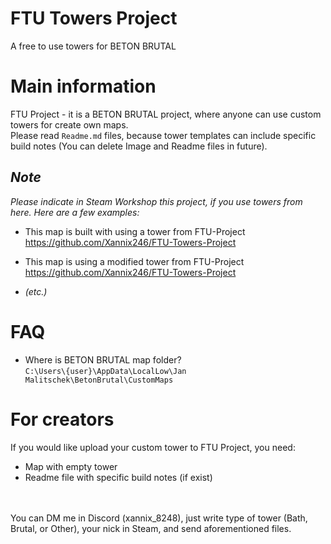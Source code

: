 # FTU Towers Project
 A free to use towers for BETON BRUTAL



# Main information
 FTU Project - it is a BETON BRUTAL project, where anyone can use custom towers for create own maps.<br>
 Please read `Readme.md` files, because tower templates can include specific build notes (You can delete Image and Readme files in future).
 

## *Note*
 *Please indicate in Steam Workshop this project, if you use towers from here.*
 *Here are a few examples:*
 * This map is built with using a tower from FTU-Project<br>
    https://github.com/Xannix246/FTU-Towers-Project
 
 * This map is using a modified tower from FTU-Project<br>
    https://github.com/Xannix246/FTU-Towers-Project

 * *(etc.)*



# FAQ
 * Where is BETON BRUTAL map folder?<br>
    `C:\Users\{user}\AppData\LocalLow\Jan Malitschek\BetonBrutal\CustomMaps`



# For creators
 If you would like upload your custom tower to FTU Project, you need:
   * Map with empty tower
   * Readme file with specific build notes (if exist)
   <br>
   <br>
 You can DM me in Discord (xannix_8248), just write type of tower (Bath, Brutal, or Other), your nick in Steam, and send aforementioned files.